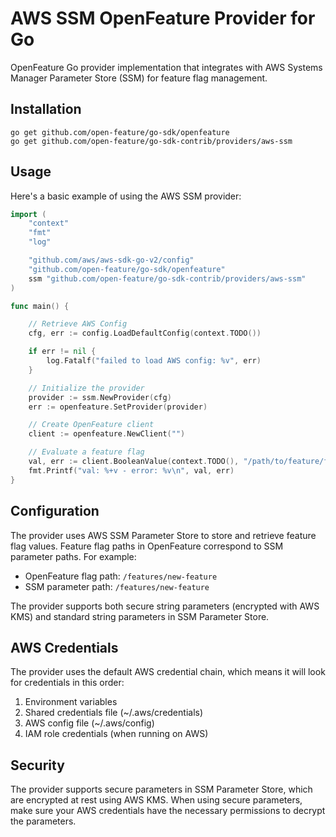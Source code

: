 # AWS SSM OpenFeature Provider for Go

OpenFeature Go provider implementation that integrates with AWS Systems Manager Parameter Store (SSM) for feature flag management.

## Installation

```shell
go get github.com/open-feature/go-sdk/openfeature
go get github.com/open-feature/go-sdk-contrib/providers/aws-ssm
```

## Usage

Here's a basic example of using the AWS SSM provider:

```go
import (
	"context"
	"fmt"
	"log"

	"github.com/aws/aws-sdk-go-v2/config"
	"github.com/open-feature/go-sdk/openfeature"
	ssm "github.com/open-feature/go-sdk-contrib/providers/aws-ssm"
)

func main() {

	// Retrieve AWS Config
	cfg, err := config.LoadDefaultConfig(context.TODO())

	if err != nil {
		log.Fatalf("failed to load AWS config: %v", err)
	}

	// Initialize the provider
	provider := ssm.NewProvider(cfg)
	err := openfeature.SetProvider(provider)

	// Create OpenFeature client
	client := openfeature.NewClient("")

	// Evaluate a feature flag
	val, err := client.BooleanValue(context.TODO(), "/path/to/feature/flag", false, nil)
	fmt.Printf("val: %+v - error: %v\n", val, err)
}
```

## Configuration

The provider uses AWS SSM Parameter Store to store and retrieve feature flag values. Feature flag paths in OpenFeature correspond to SSM parameter paths. For example:

- OpenFeature flag path: `/features/new-feature`
- SSM parameter path: `/features/new-feature`

The provider supports both secure string parameters (encrypted with AWS KMS) and standard string parameters in SSM Parameter Store.

## AWS Credentials

The provider uses the default AWS credential chain, which means it will look for credentials in this order:
1. Environment variables
2. Shared credentials file (~/.aws/credentials)
3. AWS config file (~/.aws/config)
4. IAM role credentials (when running on AWS)

## Security

The provider supports secure parameters in SSM Parameter Store, which are encrypted at rest using AWS KMS. When using secure parameters, make sure your AWS credentials have the necessary permissions to decrypt the parameters.
